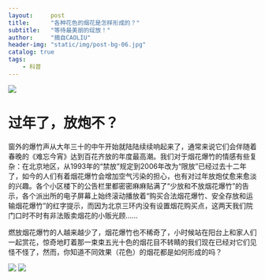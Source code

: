 ```yaml
---
layout:     post
title:      "各种花色的烟花是怎样形成的？"
subtitle:   "等待最美丽的绽放！"
author:     "摘自CAOLIU"
header-img: "static/img/post-bg-06.jpg"
catalog: true
tags:
    - 科普
---
```


<img  src="http://ww1.sinaimg.cn/large/71be7325ly1fcjdzuh3rij20dw07tjsy">

<h1>过年了，放炮不？</h1>

窗外的爆竹声从大年三十的中午开始就陆陆续续响起来了，通常来说它们会伴随着春晚的《难忘今宵》达到百花齐放的年度最高潮。我们对于烟花爆竹的情感有些复杂：在北京地区，从1993年的“禁放”规定到2006年改为“限放”已经过去十二年了，如今的人们有着烟花爆竹会增加空气污染的担心，也有对过年放炮仗愈来愈淡的兴趣。各个小区楼下的公告栏里都密密麻麻贴满了“少放和不放烟花爆竹”的告示，各个派出所的电子屏幕上始终滚动播放着“购买合法烟花爆竹、安全存放和运输烟花爆竹”的红字提示，而因为北京三环内没有设置烟花购买点，这两天我们院门口时不时有非法贩卖烟花的小贩光顾……

燃放烟花爆竹的人越来越少了，烟花爆竹也不稀奇了，小时候站在阳台上和家人们一起赏花，惊奇地盯着那一束束五光十色的烟花目不转睛的我们现在已经对它们见怪不怪了，然而，你知道不同效果（花色）的烟花都是如何形成的吗？

<img  src="http://ww1.sinaimg.cn/large/71be7325ly1fcjehbyly6j20p00p0gpx">

<img  src="http://ww1.sinaimg.cn/large/71be7325ly1fcjdzv10yfj20p04eyh50">
